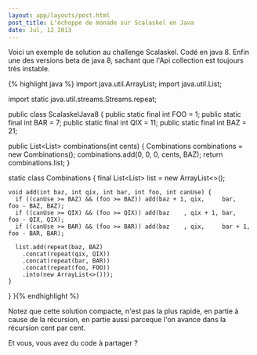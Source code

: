 ```yaml
---
layout: app/layouts/post.html
post_title: L'échoppe de monade sur Scalaskel en Java
date: Jul, 12 2013
---
```


Voici un exemple de solution au challenge Scalaskel. Codé en java 8. Enfin une des versions beta de java 8, sachant que l'Api collection est toujours très instable.

{% highlight java %}
import java.util.ArrayList;
import java.util.List;

import static java.util.streams.Streams.repeat;

public class ScalaskelJava8 {
  public static final int FOO = 1;
  public static final int BAR = 7;
  public static final int QIX = 11;
  public static final int BAZ = 21;

  public List<List<Integer>> combinations(int cents) {
    Combinations combinations = new Combinations();
    combinations.add(0, 0, 0, cents, BAZ);
    return combinations.list;
  }

  static class Combinations {
    final List<List<Integer>> list = new ArrayList<>();

    void add(int baz, int qix, int bar, int foo, int canUse) {
      if ((canUse >= BAZ) && (foo >= BAZ)) add(baz + 1, qix,     bar,     foo - BAZ, BAZ);
      if ((canUse >= QIX) && (foo >= QIX)) add(baz    , qix + 1, bar,     foo - QIX, QIX);
      if ((canUse >= BAR) && (foo >= BAR)) add(baz    , qix,     bar + 1, foo - BAR, BAR);

      list.add(repeat(baz, BAZ)
        .concat(repeat(qix, QIX))
        .concat(repeat(bar, BAR))
        .concat(repeat(foo, FOO))
        .into(new ArrayList<>()));
    }
  }
}{% endhighlight %}

Notez que cette solution compacte, n'est pas la plus rapide, en partie à cause de la récursion, en partie aussi parceque l'on avance dans la récursion cent par cent.

Et vous, vous avez du code à partager ?